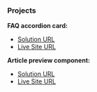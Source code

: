 ### Projects

**FAQ accordion card:**
- [Solution URL](https://github.com/udulko2/challenges/tree/main/projects/faq-accordion-card)
- [Live Site URL](https://faq-accordion-card-eae9e3.netlify.app)

**Article preview component:**
- [Solution URL](https://github.com/udulko2/challenges/tree/main/projects/article-preview-component)
- [Live Site URL](https://article-preview-component-d00b70.netlify.app/)

